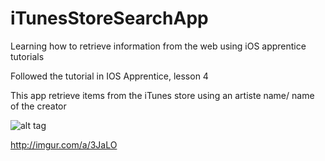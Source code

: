 # iTunesStoreSearchApp
Learning how to retrieve information from the web using iOS apprentice tutorials

Followed the tutorial in IOS Apprentice, lesson 4 

This app retrieve items from the iTunes store using an artiste name/ name of the creator 

![alt tag](http://i.imgur.com/XwLI4aE.png)

http://imgur.com/a/3JaLO
